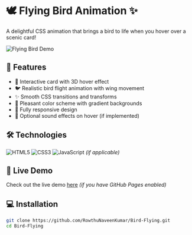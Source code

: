 # 🕊️ Flying Bird Animation ✨

A delightful CSS animation that brings a bird to life when you hover over a scenic card!

![Flying Bird Demo](https://media0.giphy.com/media/v1.Y2lkPTc5MGI3NjExYXZoMHY1c3VvZHNvbnIwOGp3a2ZzOHFseXd4dWM3dGgzazdjbnNzbSZlcD12MV9pbnRlcm5hbF9naWZfYnlfaWQmY3Q9Zw/42rFIdwAcdoR2lVz9w/giphy.gif)

## 🌟 Features

- 🎴 Interactive card with 3D hover effect
- 🐦 Realistic bird flight animation with wing movement
- ✨ Smooth CSS transitions and transforms
- 🌈 Pleasant color scheme with gradient backgrounds
- 📱 Fully responsive design
- 🎵 Optional sound effects on hover (if implemented)

## 🛠️ Technologies

![HTML5](https://img.shields.io/badge/-HTML5-E34F26?style=flat-square&logo=html5&logoColor=white)
![CSS3](https://img.shields.io/badge/-CSS3-1572B6?style=flat-square&logo=css3&logoColor=white)
![JavaScript](https://img.shields.io/badge/-JavaScript-F7DF1E?style=flat-square&logo=javascript&logoColor=black) *(if applicable)*

## 🚀 Live Demo

Check out the live demo [here](https://rowthunaveenkumar.github.io/Bird-Flying/) *(if you have GitHub Pages enabled)*

## 💻 Installation

```bash
git clone https://github.com/RowthuNaveenKumar/Bird-Flying.git
cd Bird-Flying
